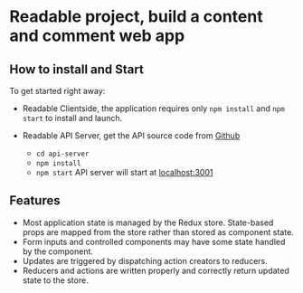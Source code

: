 # Readable project, build a content and comment web app 

## How to install and Start
To get started right away:
* Readable Clientside, the application requires only `npm install` and `npm start` to install and launch.

* Readable API Server, get the API source code from [Github](https://github.com/udacity/reactnd-project-readable-starter)
    * `cd api-server`
    * `npm install`
    * `npm start`
API server will start at [localhost:3001](http://localhost:3001/)

## Features
* Most application state is managed by the Redux store. State-based props are mapped from the store rather than stored as component state.
* Form inputs and controlled components may have some state handled by the component.
* Updates are triggered by dispatching action creators to reducers.
* Reducers and actions are written properly and correctly return updated state to the store.